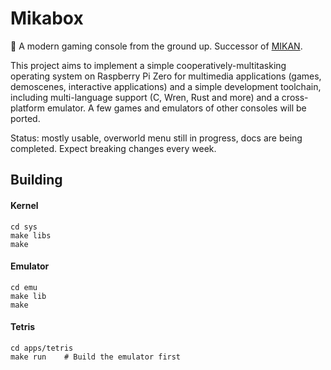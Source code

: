 # Mikabox

:construction: A modern gaming console from the ground up. Successor of [MIKAN][].

[MIKAN]: https://github.com/kawa-yoiko/MIKAN/

This project aims to implement a simple cooperatively-multitasking operating
system on Raspberry Pi Zero for multimedia applications (games, demoscenes,
interactive applications) and a simple development toolchain, including
multi-language support (C, Wren, Rust and more) and a cross-platform emulator.
A few games and emulators of other consoles will be ported.

Status: mostly usable, overworld menu still in progress, docs are being
completed. Expect breaking changes every week.

## Building

#### Kernel

```
cd sys
make libs
make
```

#### Emulator

```
cd emu
make lib
make
```

#### Tetris

```
cd apps/tetris
make run    # Build the emulator first
```
